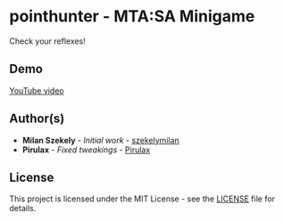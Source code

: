# pointhunter - MTA:SA Minigame
Check your reflexes!

## Demo
[YouTube video](https://www.youtube.com/watch?v=7tF5LSWwPgY)

## Author(s)
* **Milan Szekely** - *Initial work* - [szekelymilan](https://github.com/szekelymilan)
* **Pirulax** - *Fixed tweakings* - [Pirulax](https://github.com/Pirulax)

## License
This project is licensed under the MIT License - see the [LICENSE](LICENSE) file for details.

